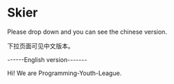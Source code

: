 # Skier
Please drop down and you can see the chinese version.

下拉页面可见中文版本。

------English version-------

Hi! We are Programming-Youth-League.

